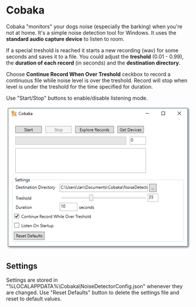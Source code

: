 # Cobaka

Cobaka "monitors" your dogs noise (especially the barking) when you're not at home. It's a simple noise detection tool for Windows. It uses the **standard audio capture device** to listen to room.

If a special treshold is reached it starts a new recording (wav) for some seconds and saves it to a file. You could adjust the **treshold** (0.01 - 0.99), the **duration of each record** (in seconds) and the **destination directory**.

Choose **Continue Record When Over Treshold** ceckbox to record a continuous file while noise level is over the treshold. Record will stop when level is under the treshold for the time specified for duration.

Use "Start/Stop" buttons to enable/disable listening mode.

![AppWindow](https://github.com/viper3400/Cobaka/blob/master/CobakaMainWindow.png)

## Settings

Settings are stored in "%LOCALAPPDATA%\Cobaka\NoiseDetectorConfig.json" whenever they are changed. Use "Reset Defaults" button to delete the settings file and reset to default values.
